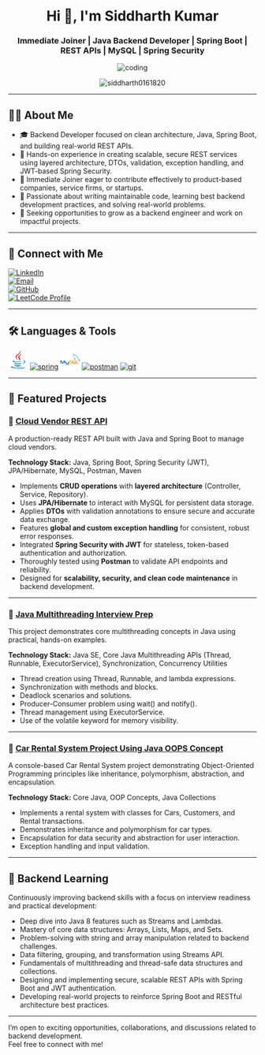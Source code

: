 <h1 align="center">Hi 👋, I'm Siddharth Kumar</h1>
<h3 align="center">Immediate Joiner | Java Backend Developer | Spring Boot | REST APIs | MySQL | Spring Security</h3>

<p align="center">
  <img src="https://user-images.githubusercontent.com/55389276/140866485-8fb1c876-9a8f-4d6a-98dc-08c4981eaf70.gif" alt="coding" width="400"/>
</p>

<p align="center">
  <img src="https://komarev.com/ghpvc/?username=siddharth0161820&label=Profile%20views&color=0e75b6&style=flat" alt="siddharth0161820" />
</p>

---

## 👨‍💻 About Me

- 🎓 Backend Developer focused on clean architecture, Java, Spring Boot, and building real-world REST APIs.  
- 🧠 Hands-on experience in creating scalable, secure REST services using layered architecture, DTOs, validation, exception handling, and JWT-based Spring Security.  
- 💼 Immediate Joiner eager to contribute effectively to product-based companies, service firms, or startups.  
- 🔄 Passionate about writing maintainable code, learning best backend development practices, and solving real-world problems.  
- 🎯 Seeking opportunities to grow as a backend engineer and work on impactful projects.

---

## 🔗 Connect with Me

[![LinkedIn](https://img.shields.io/badge/LinkedIn-blue?style=for-the-badge&logo=linkedin)](https://www.linkedin.com/in/siddharthkumar16/)  
[![Email](https://img.shields.io/badge/Email-grey?style=for-the-badge&logo=gmail)](mailto:siddharth0161820@gmail.com)  
[![GitHub](https://img.shields.io/badge/GitHub-black?style=for-the-badge&logo=github)](https://github.com/siddharth0161820)  
[![LeetCode Profile](https://img.shields.io/badge/LeetCode-Profile-orange?style=for-the-badge&logo=leetcode&logoColor=white)](https://leetcode.com/siddharth0161820/)

---

## 🛠️ Languages & Tools

<p align="left">
  <a href="https://www.java.com" target="_blank"><img src="https://raw.githubusercontent.com/devicons/devicon/master/icons/java/java-original.svg" alt="java" width="40" height="40"/></a>
  <a href="https://spring.io/" target="_blank"><img src="https://www.vectorlogo.zone/logos/springio/springio-icon.svg" alt="spring" width="40" height="40"/></a>
  <a href="https://www.mysql.com/" target="_blank"><img src="https://raw.githubusercontent.com/devicons/devicon/master/icons/mysql/mysql-original-wordmark.svg" alt="mysql" width="40" height="40"/></a>
  <a href="https://postman.com" target="_blank"><img src="https://www.vectorlogo.zone/logos/getpostman/getpostman-icon.svg" alt="postman" width="40" height="40"/></a>
  <a href="https://git-scm.com/" target="_blank"><img src="https://www.vectorlogo.zone/logos/git-scm/git-scm-icon.svg" alt="git" width="40" height="40"/></a>
</p>

---

## 📂 Featured Projects

### 🔹 [Cloud Vendor REST API](https://github.com/siddharth0161820/cloud-vendor-rest-api)  

A production-ready REST API built with Java and Spring Boot to manage cloud vendors.

**Technology Stack:** Java, Spring Boot, Spring Security (JWT), JPA/Hibernate, MySQL, Postman, Maven

- Implements **CRUD operations** with **layered architecture** (Controller, Service, Repository).  
- Uses **JPA/Hibernate** to interact with MySQL for persistent data storage.  
- Applies **DTOs** with validation annotations to ensure secure and accurate data exchange.  
- Features **global and custom exception handling** for consistent, robust error responses.  
- Integrated **Spring Security with JWT** for stateless, token-based authentication and authorization.  
- Thoroughly tested using **Postman** to validate API endpoints and reliability.  
- Designed for **scalability, security, and clean code maintenance** in backend development.

---

### 🔹 [Java Multithreading Interview Prep](https://github.com/siddharth0161820/Java-Multithreading-Interview-Prep)

This project demonstrates core multithreading concepts in Java using practical, hands-on examples.

**Technology Stack:** Java SE, Core Java Multithreading APIs (Thread, Runnable, ExecutorService), Synchronization, Concurrency Utilities

- Thread creation using Thread, Runnable, and lambda expressions.  
- Synchronization with methods and blocks.  
- Deadlock scenarios and solutions.  
- Producer-Consumer problem using wait() and notify().  
- Thread management using ExecutorService.  
- Use of the volatile keyword for memory visibility.

---

### 🔹 [Car Rental System Project Using Java OOPS Concept](https://github.com/siddharth0161820/CAR-RENTAL-SYSTEM-PROJECT-USING-JAVA-OOPS-CONCEPT)

A console-based Car Rental System project demonstrating Object-Oriented Programming principles like inheritance, polymorphism, abstraction, and encapsulation.

**Technology Stack:** Core Java, OOP Concepts, Java Collections

- Implements a rental system with classes for Cars, Customers, and Rental transactions.  
- Demonstrates inheritance and polymorphism for car types.  
- Encapsulation for data security and abstraction for user interaction.  
- Exception handling and input validation.

---

## 📘 Backend Learning

Continuously improving backend skills with a focus on interview readiness and practical development:  

- Deep dive into Java 8 features such as Streams and Lambdas.  
- Mastery of core data structures: Arrays, Lists, Maps, and Sets.  
- Problem-solving with string and array manipulation related to backend challenges.  
- Data filtering, grouping, and transformation using Streams API.  
- Fundamentals of multithreading and thread-safe data structures and collections.  
- Designing and implementing secure, scalable REST APIs with Spring Boot and JWT authentication.  
- Developing real-world projects to reinforce Spring Boot and RESTful architecture best practices.

---

I’m open to exciting opportunities, collaborations, and discussions related to backend development.  
Feel free to connect with me!
